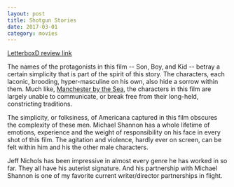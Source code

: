 ```yaml
---
layout: post
title: Shotgun Stories 
date: 2017-03-01
category: movies
---
```

 
[LetterboxD review link](https://letterboxd.com/samarthbhaskar/film/shotgun-stories/)

The names of the protagonists in this film -- Son, Boy, and Kid -- betray a certain simplicity that is part of the spirit of this story. The characters, each laconic, brooding, hyper-masculine on his own, also hide a sorrow within them. Much like, <a href="https://letterboxd.com/samarthbhaskar/film/manchester-by-the-sea/">Manchester by the Sea</a>, the characters in this film are largely unable to communicate, or break free from their long-held, constricting traditions. 

The simplicity, or folksiness, of Americana captured in this film obscures the complexity of these men. Michael Shannon has a whole lifetime of emotions, experience and the weight of responsibility on his face in every shot of this film. The agitation and violence, hardly ever on screen, can be felt within him and his the other male characters.

Jeff Nichols has been impressive in almost every genre he has worked in so far. They all have his auterist signature. And his partnership with Michael Shannon is one of my favorite current writer/director partnerships in flight. 